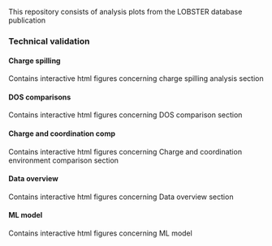 This repository consists of analysis plots from the LOBSTER database publication 


### Technical validation

#### Charge spilling
Contains interactive html figures concerning charge spilling analysis section

#### DOS comparisons
Contains interactive html figures concerning DOS comparison section

#### Charge and coordination comp
Contains interactive html figures concerning  Charge and coordination environment comparison section

#### Data overview
Contains interactive html figures concerning Data overview section

#### ML model
Contains interactive html figures concerning ML model 
